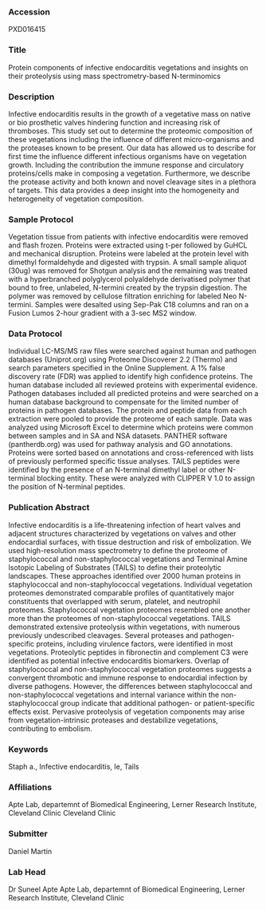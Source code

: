 ### Accession
PXD016415

### Title
Protein components of infective endocarditis vegetations and insights on their proteolysis using mass spectrometry-based N-terminomics

### Description
Infective endocarditis results in the growth of a vegetative mass on native or bio prosthetic valves hindering function and increasing risk of thromboses. This study set out to determine the proteomic composition of these vegetations including the influence of different micro-organisms and the proteases known to be present. Our data has allowed us to describe for first time the influence different infectious organisms have on vegetation growth. Including the contribution the immune response and circulatory proteins/cells make in composing a vegetation. Furthermore, we describe the protease activity and both known and novel cleavage sites in a plethora of targets. This data provides a deep insight into the homogeneity and heterogeneity of vegetation composition.

### Sample Protocol
Vegetation tissue from patients with infective endocarditis were removed and flash frozen. Proteins were extracted using t-per followed by GuHCL and mechanical disruption. Proteins were labeled at the protein level with dimethyl formaldehyde and digested with trypsin. A small sample aliquot (30ug) was removed for Shotgun analysis and the remaining was treated with a hyperbranched polyglycerol polyaldehyde derivatised polymer that bound to free, unlabeled, N-termini created by the trypsin digestion. The polymer was removed by cellulose filtration enriching for labeled Neo N-termini. Samples were desalted using Sep-Pak C18 columns and ran on a Fusion Lumos 2-hour gradient with a 3-sec MS2 window.

### Data Protocol
Individual LC-MS/MS raw files were searched against human and pathogen databases (Uniprot.org) using Proteome Discoverer 2.2 (Thermo) and search parameters specified in the Online Supplement. A 1% false discovery rate (FDR) was applied to identify high confidence proteins. The human database included all reviewed proteins with experimental evidence. Pathogen databases included all predicted proteins and were searched on a human database background to compensate for the limited number of proteins in pathogen databases. The protein and peptide data from each extraction were pooled to provide the proteome of each sample. Data was analyzed using Microsoft Excel to determine which proteins were common between samples and in SA and NSA datasets. PANTHER software (pantherdb.org) was used for pathway analysis and GO annotations. Proteins were sorted based on annotations and cross-referenced with lists of previously performed specific tissue analyses. TAILS peptides were identified by the presence of an N-terminal dimethyl label or other N-terminal blocking entity. These were analyzed with CLIPPER V 1.0 to assign the position of N-terminal peptides.

### Publication Abstract
Infective endocarditis is a life-threatening infection of heart valves and adjacent structures characterized by vegetations on valves and other endocardial surfaces, with tissue destruction and risk of embolization. We used high-resolution mass spectrometry to define the proteome of staphylococcal and non-staphylococcal vegetations and Terminal Amine Isotopic Labeling of Substrates (TAILS) to define their proteolytic landscapes. These approaches identified over 2000 human proteins in staphylococcal and non-staphylococcal vegetations. Individual vegetation proteomes demonstrated comparable profiles of quantitatively major constituents that overlapped with serum, platelet, and neutrophil proteomes. Staphylococcal vegetation proteomes resembled one another more than the proteomes of non-staphylococcal vegetations. TAILS demonstrated extensive proteolysis within vegetations, with numerous previously undescribed cleavages. Several proteases and pathogen-specific proteins, including virulence factors, were identified in most vegetations. Proteolytic peptides in fibronectin and complement C3 were identified as potential infective endocarditis biomarkers. Overlap of staphylococcal and non-staphylococcal vegetation proteomes suggests a convergent thrombotic and immune response to endocardial infection by diverse pathogens. However, the differences between staphylococcal and non-staphylococcal vegetations and internal variance within the non-staphylococcal group indicate that additional pathogen- or patient-specific effects exist. Pervasive proteolysis of vegetation components may arise from vegetation-intrinsic proteases and destabilize vegetations, contributing to embolism.

### Keywords
Staph a., Infective endocarditis, Ie, Tails

### Affiliations
Apte Lab, departemnt of Biomedical Engineering, Lerner Research Institute, Cleveland Clinic
Cleveland Clinic

### Submitter
Daniel Martin

### Lab Head
Dr Suneel Apte
Apte Lab, departemnt of Biomedical Engineering, Lerner Research Institute, Cleveland Clinic


